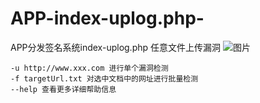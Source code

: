 # APP-index-uplog.php-
APP分发签名系统index-uplog.php 任意文件上传漏洞
![图片](https://github.com/user-attachments/assets/9a1385c0-de5a-42ce-9761-77fdd94bdcb8)
```
-u http://www.xxx.com 进行单个漏洞检测
-f targetUrl.txt 对选中文档中的网址进行批量检测
--help 查看更多详细帮助信息
```
